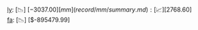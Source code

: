 [ly](record/ly/summary.md): [📉] [$-3037.00]  
[mm](record/mm/summary.md): [📈] [$2768.60]  
[fa](record/fa/summary.md): [📉] [$-895479.99]  
